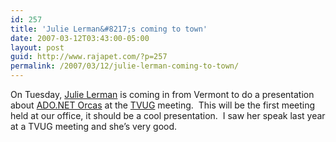 ```yaml
---
id: 257
title: 'Julie Lerman&#8217;s coming to town'
date: 2007-03-12T03:43:00-05:00
layout: post
guid: http://www.rajapet.com/?p=257
permalink: /2007/03/12/julie-lerman-coming-to-town/
---
```

On Tuesday, [Julie Lerman](http://www.thedatafarm.com/blog/) is coming in from Vermont to do a presentation about [ADO.NET Orcas](http://www.thedatafarm.com/blog/2007/01/20/GrokkingEntityMappingInADONETOrcas.aspx) at the [TVUG](http://www.tvug.net/) meeting.  This will be the first meeting held at our office, it should be a cool presentation.  I saw her speak last year at a TVUG meeting and she&#8217;s very good.